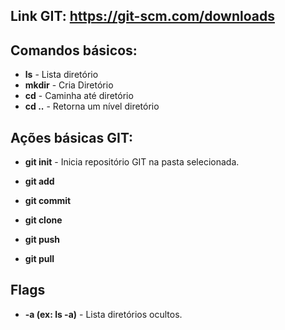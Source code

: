 ## Link GIT: https://git-scm.com/downloads
## Comandos básicos:
 - **ls**  - Lista diretório
 - **mkdir** - Cria Diretório
 - **cd** - Caminha até diretório
 - **cd ..** - Retorna um nível diretório



## Ações básicas GIT:

 - **git init** - Inicia repositório GIT na pasta selecionada.

 - **git add**  
 - **git commit**
 - **git clone**  
 - **git push** 
 - **git pull** 


## Flags

 - **-a (ex: ls -a)** - Lista diretórios ocultos.


